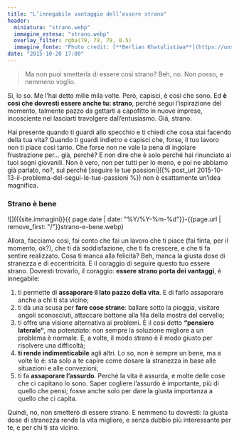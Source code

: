 ```yaml
---
title: "L’innegabile vantaggio dell’essere strano"
header:
  miniatura: "strano.webp"
  immagine_estesa: "strano.webp"
  overlay_filter: rgba(79, 79, 79, 0.5)
  immagine_fonte: "Photo credit: [**Berlian Khatulistiwa**](https://unsplash.com/@bearlion)"
date: "2015-10-20 17:00"
---
```


> Ma non puoi smetterla di essere così strano?
> Beh, no. Non posso, e nemmeno voglio.

Sì, lo so. Me l’hai detto mille mila volte. Però, capisci, è così che sono. Ed **è così che dovresti essere anche tu: strano**, perché segui l’ispirazione del momento, talmente pazzo da gettarti a capofitto in nuove imprese, incosciente nel lasciarti travolgere dall’entusiasmo. Già, strano.

Hai presente quando ti guardi allo specchio e ti chiedi che cosa stai facendo della tua vita? Quando ti guardi indietro e capisci che, forse, il tuo lavoro non ti piace così tanto. Che forse non ne vale la pena di ingoiare frustrazione per… già, perché? E non dire che è solo perché hai rinunciato ai tuoi sogni giovanili. Non è vero, non per tutti per lo meno, e poi ne abbiamo già parlato, no?, sul perché [seguire le tue passioni]({% post_url 2015-10-13-il-problema-del-segui-le-tue-passioni %}) non è esattamente un’idea magnifica.

### Strano è bene

![]({{site.immagini}}{{ page.date | date: "%Y/%Y-%m-%d"}}-{{page.url | remove_first: "/"}}strano-e-bene.webp)

Allora, facciamo così, fai conto che fai un lavoro che ti piace (fai finta, per il momento, ok?), che ti dà soddisfazione, che ti fa crescere, e che ti fa sentire realizzato. Cosa ti manca alla felicità? Beh, manca la giusta dose di stranezza e di eccentricità. E il coraggio di seguire questo tuo essere strano. Dovresti trovarlo, il coraggio: **essere strano porta dei vantaggi**, è innegabile:

  1. ti permette di **assaporare il lato pazzo della vita**. E di farlo assaporare anche a chi ti sta vicino;
  2. ti dà una scusa per **fare cose strane**: ballare sotto la pioggia, visitare angoli sconosciuti, attaccare bottone alla fila della mostra del cervello;
  3. ti offre una visione alternativa ai problemi. È il così detto **“pensiero laterale“**, ma potenziato: non sempre la soluzione migliore a un problema è normale. E, a volte, il modo strano è il modo giusto per risolvere una difficoltà;
  4. **ti rende indimenticabile** agli altri. Lo so, non è sempre un bene, ma a volte lo è: sta solo a te capire come dosare la stranezza in base alle situazioni e alle convezioni;
  5. ti fa **assaporare l’assurdo**. Perché la vita è assurda, e molte delle cose che ci capitano lo sono. Saper cogliere l’assurdo è importante, più di quello che pensi; fosse anche solo per dare la giusta importanza a quello che ci capita.

Quindi, no, non smetterò di essere strano. E nemmeno tu dovresti: la giusta dose di stranezza rende la vita migliore, e senza dubbio più interessante per te, e per chi ti sta vicino.
